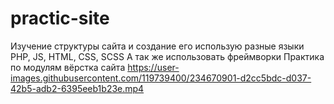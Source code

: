 # practic-site
Изучение структуры сайта и создание его использую разные языки PHP, JS, HTML, CSS, SCSS
А так же использовать фреймворки
Практика по модулям вёрстка сайта 
https://user-images.githubusercontent.com/119739400/234670901-d2cc5bdc-d037-42b5-adb2-6395eeb1b23e.mp4

